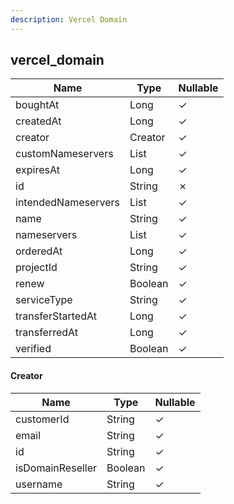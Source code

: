 ```yaml
---
description: Vercel Domain
---
```

vercel_domain
-------------

| **Name**            | **Type**     | **Nullable** |
| ------------------- | ------------ | ------------ |
| boughtAt            | Long         | &check;      |
| createdAt           | Long         | &check;      |
| creator             | Creator      | &check;      |
| customNameservers   | List<String> | &check;      |
| expiresAt           | Long         | &check;      |
| id                  | String       | &cross;      |
| intendedNameservers | List<String> | &check;      |
| name                | String       | &check;      |
| nameservers         | List<String> | &check;      |
| orderedAt           | Long         | &check;      |
| projectId           | String       | &check;      |
| renew               | Boolean      | &check;      |
| serviceType         | String       | &check;      |
| transferStartedAt   | Long         | &check;      |
| transferredAt       | Long         | &check;      |
| verified            | Boolean      | &check;      |

#### Creator
| **Name**         | **Type** | **Nullable** |
| ---------------- | -------- | ------------ |
| customerId       | String   | &check;      |
| email            | String   | &check;      |
| id               | String   | &check;      |
| isDomainReseller | Boolean  | &check;      |
| username         | String   | &check;      |
